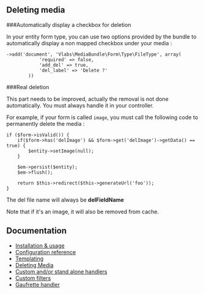 Deleting media
--------------

###Automatically display a checkbox for deletion

In your entity form type, you can use two options provided by the bundle to automatically display a non mapped checkbox under your media :

    ->add('document', 'Vlabs\MediaBundle\Form\Type\FileType', array(
                'required' => false,
                'add_del' => true,
                'del_label' => 'Delete ?'
            ))
            
###Real deletion

This part needs to be improved, actually the removal is not done automatically. You must always handle it in your controller.

For example, if your form is called `image`, you must call the following code to permanently delete the media :

    if ($form->isValid()) {
        if($form->has('delImage') && $form->get('delImage')->getData() == true) {
            $entity->setImage(null);
        }
        
        $em->persist($entity);
        $em->flush();
        
        return $this->redirect($this->generateUrl('foo'));
    }
    
The del file name will always be **delFieldName**

Note that if it's an image, it will also be removed from cache.

Documentation
-------------

+   [Installation & usage](https://github.com/V-labs/VlabsMediaBundle/blob/master/Resources/doc/1-bundle-setup-and-usage.md)
+   [Configuration reference](https://github.com/V-labs/VlabsMediaBundle/blob/master/Resources/doc/2-configuration-reference.md)
+   [Templating](https://github.com/V-labs/VlabsMediaBundle/blob/master/Resources/doc/3-templating.md)
+   [Deleting Media](https://github.com/V-labs/VlabsMediaBundle/blob/master/Resources/doc/4-deleting-media.md)
+   [Custom and/or stand alone handlers](https://github.com/V-labs/VlabsMediaBundle/blob/master/Resources/doc/5-custom-stand-alone-handlers.md)
+   [Custom filters](https://github.com/V-labs/VlabsMediaBundle/blob/master/Resources/doc/6-custom-stand-alone-filters.md)
+   [Gaufrette handler](https://github.com/V-labs/VlabsMediaBundle/blob/master/Resources/doc/7-gaufrette-handler.md)